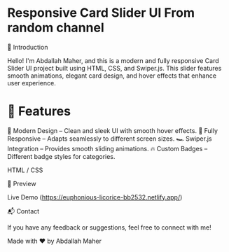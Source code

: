 # Responsive Card Slider UI From random channel

🌟 Introduction

Hello! I'm Abdallah Maher, and this is a  modern and fully responsive Card Slider UI project built using HTML, CSS, and Swiper.js. This slider features smooth animations, elegant card design, and hover effects that enhance user experience.

# 🚀 Features

🎨 Modern Design – Clean and sleek UI with smooth hover effects.
📱 Fully Responsive – Adapts seamlessly to different screen sizes.
🏎️ Swiper.js Integration – Provides smooth sliding animations.
🔥 Custom Badges – Different badge styles for categories.

HTML / CSS

🎨 Preview

Live Demo (https://euphonious-licorice-bb2532.netlify.app/)

📬 Contact

If you have any feedback or suggestions, feel free to connect with me!

Made with ❤️ by Abdallah Maher


